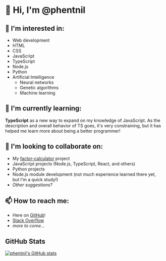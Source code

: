 # 👋 Hi, I'm @phentnil

## 👀 I'm interested in:

- Web development
- HTML
- CSS
- JavaScript
- TypeScript
- Node.js
- Python
- Artificial Intelligence
  - Neural networks
  - Genetic algorithms
  - Machine learning

## 🌱 I'm currently learning:

**TypeScript** as a new way to expand on my knowledge of JavaScript. As the description and overall behavior of TS goes, it's very constraining, but it has helped me learn more about being a better programmer!

## 💞️ I'm looking to collaborate on:

- My [factor-calculator](https://github.com/phentnil/factor-calculator) project
- JavaScript projects (Node.js, TypeScript, React, and others)
- Python projects
- Node.js module development (not much experience learned there yet, but I'm a quick study!)
- *Other suggestions?*

## 📫 How to reach me:

- Here on [GitHub](https://github.com/phentnil)!
- [Stack Overflow](https://stackoverflow.com/users/7503887/phentnil)
- *more to come...*

## GitHub Stats

[![phentnil's GitHub stats](https://github-readme-stats.vercel.app/api?username=phentnil)](https://github.com/anuraghazra/github-readme-stats)
